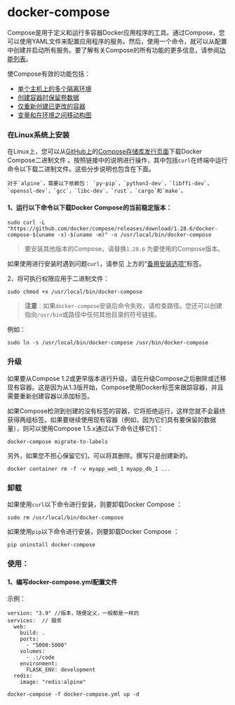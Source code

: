 # docker-compose

Compose是用于定义和运行多容器Docker应用程序的工具。通过Compose，您可以使用YAML文件来配置应用程序的服务。然后，使用一个命令，就可以从配置中创建并启动所有服务。要了解有关Compose的所有功能的更多信息，请参阅[功能列表](https://docs.docker.com/compose/#features)。



使Compose有效的功能包括：

- [单个主机上的多个隔离环境](https://docs.docker.com/compose/#multiple-isolated-environments-on-a-single-host)
- [创建容器时保留卷数据](https://docs.docker.com/compose/#preserve-volume-data-when-containers-are-created)
- [仅重新创建已更改的容器](https://docs.docker.com/compose/#only-recreate-containers-that-have-changed)
- [变量和在环境之间移动构图](https://docs.docker.com/compose/#variables-and-moving-a-composition-between-environments)



### 在Linux系统上安装

在Linux上，您可以从[GitHub上](https://github.com/docker/compose/releases)的[Compose存储库发行页面](https://github.com/docker/compose/releases)下载Docker Compose二进制文件 。按照链接中的说明进行操作，其中包括`curl`在终端中运行命令以下载二进制文件。这些分步说明也包含在下面。

```
对于`alpine`，需要以下依赖包： `py-pip`，`python3-dev`，`libffi-dev`，`openssl-dev`，`gcc`，`libc-dev`，`rust`，`cargo`和`make`。
```

#### 1、运行以下命令以下载Docker Compose的当前稳定版本：

```
sudo curl -L "https://github.com/docker/compose/releases/download/1.28.6/docker-compose-$(uname -s)-$(uname -m)" -o /usr/local/bin/docker-compose
```

> 要安装其他版本的Compose，请替换`1.28.6` 为要使用的Compose版本。

如果使用进行安装时遇到问题`curl`，请参见 上方的“[备用安装选项”](https://docs.docker.com/compose/install/#alternative-install-options)标签。



2、将可执行权限应用于二进制文件：

```
sudo chmod +x /usr/local/bin/docker-compose
```

> **注意**：如果`docker-compose`安装后命令失败，请检查路径。您还可以创建指向`/usr/bin`或路径中任何其他目录的符号链接。

例如：

```
sudo ln -s /usr/local/bin/docker-compose /usr/bin/docker-compose
```



### 升级

如果要从Compose 1.2或更早版本进行升级，请在升级Compose之后删除或迁移现有容器。这是因为从1.3版开始，Compose使用Docker标签来跟踪容器，并且需要重新创建容器以添加标签。

如果Compose检测到创建的没有标签的容器，它将拒绝运行，这样您就不会最终获得两组标签。如果要继续使用现有容器（例如，因为它们具有要保留的数据量），则可以使用Compose 1.5.x通过以下命令迁移它们：

```
docker-compose migrate-to-labels
```

另外，如果您不担心保留它们，可以将其删除。撰写只是创建新的。

```
docker container rm -f -v myapp_web_1 myapp_db_1 ...
```

### 卸载

如果使用`curl`以下命令进行安装，则要卸载Docker Compose ：

```
sudo rm /usr/local/bin/docker-compose
```

如果使用`pip`以下命令进行安装，则要卸载Docker Compose ：

```
pip uninstall docker-compose
```





### 使用：

#### 1、编写docker-compose.yml配置文件

示例：

```
version: "3.9" //版本，随便定义，一般都是一样的
services:  // 服务
  web:
    build: .
    ports:
      - "5000:5000"
    volumes:
      - .:/code
    environment:
      FLASK_ENV: development
  redis:
    image: "redis:alpine"
```



```
docker-compose -f docker-compose.yml up -d
```

